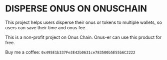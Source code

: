 # DISPERSE ONUS ON ONUSCHAIN

This project helps users disperse their onus or tokens to multiple wallets, so users can save their time and onus fee.

This is a non-profit project on Onus Chain. Onus-er can use this product for free. 

Buy me a coffee: ```0x495E1b337Fe3E42b0631ce783500b5E55b6C2222```

